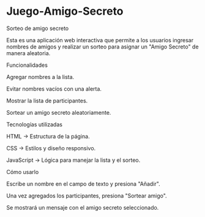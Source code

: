 # Juego-Amigo-Secreto
Sorteo de amigo secreto

Esta es una aplicación web interactiva que permite a los usuarios ingresar nombres de amigos y realizar un sorteo para asignar un "Amigo Secreto" de manera aleatoria.

Funcionalidades

Agregar nombres a la lista.

Evitar nombres vacíos con una alerta.

Mostrar la lista de participantes.

Sortear un amigo secreto aleatoriamente.

 Tecnologías utilizadas
 
HTML → Estructura de la página.

CSS → Estilos y diseño responsivo.

JavaScript → Lógica para manejar la lista y el sorteo.

Cómo usarlo

Escribe un nombre en el campo de texto y presiona "Añadir".

Una vez agregados los participantes, presiona "Sortear amigo".

Se mostrará un mensaje con el amigo secreto seleccionado.
